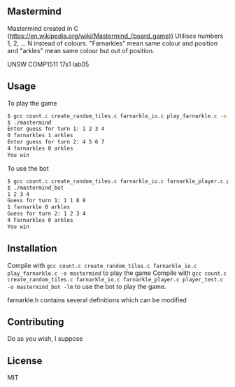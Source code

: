 ## Mastermind

Mastermind created in C (https://en.wikipedia.org/wiki/Mastermind_(board_game))
Utilises numbers 1, 2, ... N instead of colours. "Farnarkles" mean same colour and position and "arkles" mean same colour but out of position.

UNSW COMP1511 17s1 lab05

## Usage
To play the game
```bash
$ gcc count.c create_random_tiles.c farnarkle_io.c play_farnarkle.c -o mastermind
$ ./mastermind
Enter guess for turn 1: 1 2 3 4
0 farnarkles 1 arkles
Enter guess for turn 2: 4 5 6 7
4 farnarkles 0 arkles
You win
```
To use the bot
```bash
$ gcc count.c create_random_tiles.c farnarkle_io.c farnarkle_player.c player_test.c -o mastermind_bot -lm
$ ./mastermind_bot
1 2 3 4
Guess for turn 1: 1 1 8 8
1 farnarkle 0 arkles
Guess for turn 2: 1 2 3 4
4 Farnarkles 0 arkles
You win
```

## Installation

Compile with `gcc count.c create_random_tiles.c farnarkle_io.c play_farnarkle.c -o mastermind` to play the game
Compile with `gcc count.c create_random_tiles.c farnarkle_io.c farnarkle_player.c player_test.c -o mastermind_bot -lm` to use the bot to play the game.

farnarkle.h contains several definitions which can be modified

## Contributing

Do as you wish, I suppose

## License

MIT